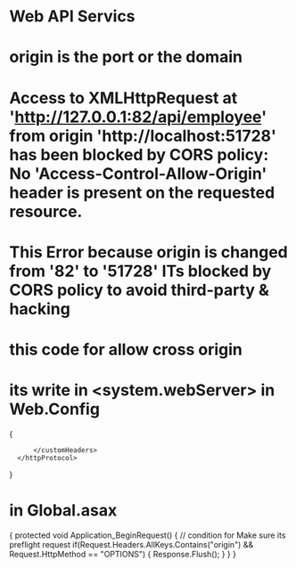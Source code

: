 # Web API Servics

# origin is the port or the domain

# Access to XMLHttpRequest at 'http://127.0.0.1:82/api/employee' from origin 'http://localhost:51728' has been blocked by CORS policy: No 'Access-Control-Allow-Origin' header is present on the requested resource.

# This Error because origin is changed from  '82'  to '51728' ITs  blocked by CORS policy to avoid third-party  & hacking


# this code for allow cross origin 

# its write in  <system.webServer> in Web.Config
 
{
<httpProtocol>
		  <customHeaders>
			  <add name="Access-Control-Allow-Origin" value="*"/>
			  <add name="Access-Control-Allow-Headers" value="Content-Type"/>
			  <add name="Access-Control-Allow-Methods" value="GET,POST,PUT,DELETE,OPTIONS"/>

		  </customHeaders>
	  </httpProtocol>
}

# in Global.asax

{
 protected void Application_BeginRequest()
        {
            // condition for Make sure its preflight request
            if(Request.Headers.AllKeys.Contains("origin") && Request.HttpMethod == "OPTIONS")
            {
                Response.Flush();
            }
        }
}
